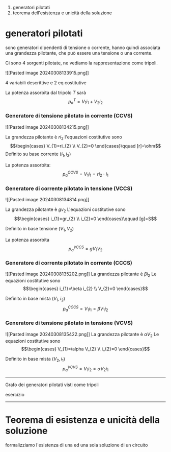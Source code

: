1. generatori pilotati
2. teorema dell'esistenza e unicità della soluzione

# generatori pilotati

sono generatori dipendenti di tensione o corrente, hanno quindi associata una grandezza pilotante, che può essere una tensione o una corrente.

Ci sono 4 sorgenti pilotate, ne vediamo la rappresentazione come tripoli.

![[Pasted image 20240308133915.png]]

4 variabili descrittive e 2 eq costitutive

La potenza assorbita dal tripolo $T$ sarà $$p_{a}^{T}=V_{1}i_{1}+V_{2}i_{2}$$

### Generatore di tensione pilotato in corrente (CCVS)
![[Pasted image 20240308134215.png]]

La grandezza pilotante è $ri_{2}$
l'equazioni costitutive sono $$\begin{cases}
V_{1}=ri_{2} \\
V_{2}=0
\end{cases}\qquad [r]=\ohm$$
Definito su base corrente $(i_{1},i_{2})$

La potenza assorbita:
$$p_{a}^{CCVS}=V_{1}i_{1}=ri_{2}\cdot i_{1}$$

### Generatore di corrente pilotato in tensione (VCCS)
![[Pasted image 20240308134814.png]]

La grandezza pilotante è $gv_{2}$
L'equazioni costitutive sono
$$\begin{cases}
i_{1}=gr_{2} \\
i_{2}=0
\end{cases}\qquad [g]=S$$

Definito in base tensione $(V_{1},V_{2})$

La potenza assorbita $$p_{a}^{VCCS}=gV_{1}V_{2}$$
### Generatore di corrente pilotato in corrente (CCCS)
![[Pasted image 20240308135202.png]]
La grandezza pilotante è $\beta i_{2}$
Le equazioni costitutive sono $$\begin{cases}
i_{1}=\beta i_{2} \\
V_{2}=0
\end{cases}$$

Definito in base mista $(V_{1},i_{2})$
$$p_{a}^{CCCS}=V_{1}i_{1}=\beta V_{1}i_{2}$$

### Generatore di tensione pilotato in tensione (VCVS)
![[Pasted image 20240308135422.png]]
La grandezza pilotante è $\alpha V_{2}$
Le equazioni costitutive sono $$\begin{cases}
V_{1}=\alpha V_{2} \\
i_{2}=0
\end{cases}$$

Definito in base mista $(V_{2},i_{1})$
$$p_{a}^{VCVS}=V_{1}i_{2}=\alpha V_{2}i_{1}$$

---
Grafo dei generatori pilotati visti come tripoli

esercizio

---

# Teorema di esistenza e unicità della soluzione

formalizziamo l'esistenza di una ed una sola soluzione di un circuito